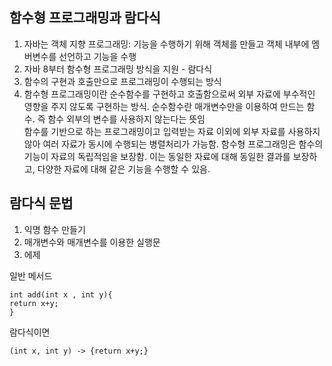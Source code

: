 함수형 프로그래밍과 람다식
----------------
1. 자바는 객체 지향 프로그래밍: 기능을 수행하기 위해 객체를 만들고 객체 내부에 멤버변수를 선언하고 기능을 수행
2. 자바 8부터 함수형 프로그래밍 방식을 지원 - 람다식
3. 함수의 구현과 호출만으로 프로그래밍이 수행되는 방식
4. 함수형 프로그래밍이란
순수함수를 구현하고 호출함으로써 외부 자료에 부수적인 영향을 주지 않도록 구현하는 방식. 순수함수란 매개변수만을 이용하여 만드는 함수. 즉 함수 외부의 변수를 사용하지 않는다는 뜻임  
함수를 기반으로 하는 프로그래밍이고 입력받는 자료 이외에 외부 자료를 사용하지 않아 여러 자료가 동시에 수행되는 병렬처리가 가능함. 함수형 프로그래밍은 함수의 기능이 자료의 독립적임을 보장함. 이는 동일한 자료에 대해 동일한 결과를 보장하고, 다양한 자료에 대해 같은 기능을 수행할 수 있음.

람다식 문법
--------------
1. 익명 함수 만들기
2. 매개변수와 매개변수를 이용한 실행문
3. 에제

일반 메서드
````
int add(int x , int y){
return x+y;
}
````
람다식이면
````
(int x, int y) -> {return x+y;}